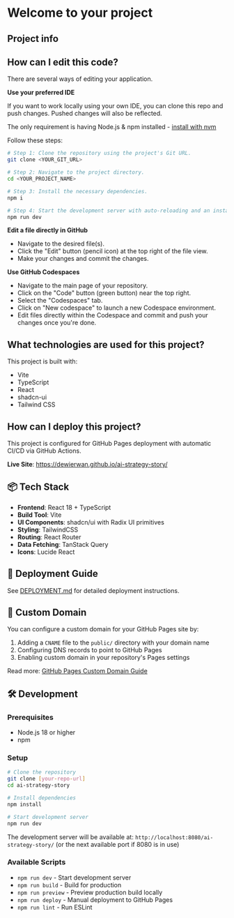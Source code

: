 # Welcome to your project

## Project info

## How can I edit this code?

There are several ways of editing your application.

**Use your preferred IDE**

If you want to work locally using your own IDE, you can clone this repo and push changes. Pushed changes will also be reflected.

The only requirement is having Node.js & npm installed - [install with nvm](https://github.com/nvm-sh/nvm#installing-and-updating)

Follow these steps:

```sh
# Step 1: Clone the repository using the project's Git URL.
git clone <YOUR_GIT_URL>

# Step 2: Navigate to the project directory.
cd <YOUR_PROJECT_NAME>

# Step 3: Install the necessary dependencies.
npm i

# Step 4: Start the development server with auto-reloading and an instant preview.
npm run dev
```

**Edit a file directly in GitHub**

- Navigate to the desired file(s).
- Click the "Edit" button (pencil icon) at the top right of the file view.
- Make your changes and commit the changes.

**Use GitHub Codespaces**

- Navigate to the main page of your repository.
- Click on the "Code" button (green button) near the top right.
- Select the "Codespaces" tab.
- Click on "New codespace" to launch a new Codespace environment.
- Edit files directly within the Codespace and commit and push your changes once you're done.

## What technologies are used for this project?

This project is built with:

- Vite
- TypeScript
- React
- shadcn-ui
- Tailwind CSS

## How can I deploy this project?

This project is configured for GitHub Pages deployment with automatic CI/CD via GitHub Actions.

**Live Site**: https://dewierwan.github.io/ai-strategy-story/

## 📦 Tech Stack

- **Frontend**: React 18 + TypeScript
- **Build Tool**: Vite
- **UI Components**: shadcn/ui with Radix UI primitives
- **Styling**: TailwindCSS
- **Routing**: React Router
- **Data Fetching**: TanStack Query
- **Icons**: Lucide React

## 🚀 Deployment Guide

See [DEPLOYMENT.md](./DEPLOYMENT.md) for detailed deployment instructions.

## 🔗 Custom Domain

You can configure a custom domain for your GitHub Pages site by:
1. Adding a `CNAME` file to the `public/` directory with your domain name
2. Configuring DNS records to point to GitHub Pages
3. Enabling custom domain in your repository's Pages settings

Read more: [GitHub Pages Custom Domain Guide](https://docs.github.com/en/pages/configuring-a-custom-domain-for-your-github-pages-site)

## 🛠️ Development

### Prerequisites
- Node.js 18 or higher
- npm

### Setup
```bash
# Clone the repository
git clone [your-repo-url]
cd ai-strategy-story

# Install dependencies
npm install

# Start development server
npm run dev
```

The development server will be available at: `http://localhost:8080/ai-strategy-story/` 
(or the next available port if 8080 is in use)

### Available Scripts
- `npm run dev` - Start development server
- `npm run build` - Build for production
- `npm run preview` - Preview production build locally
- `npm run deploy` - Manual deployment to GitHub Pages
- `npm run lint` - Run ESLint
